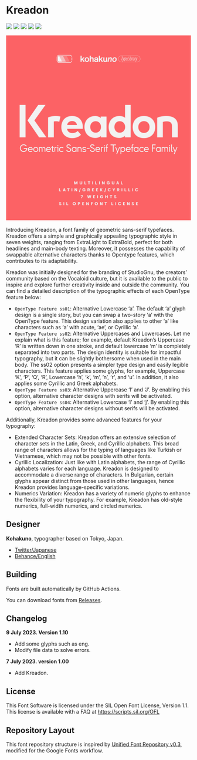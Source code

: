 # Kreadon

[![][Fontbakery]](https://Kohakuno-Layer.github.io/Kreadon/fontbakery/fontbakery-report.html)
[![][Universal]](https://Kohakuno-Layer.github.io/Kreadon/fontbakery/fontbakery-report.html)
[![][GF Profile]](https://Kohakuno-Layer.github.io/Kreadon/fontbakery/fontbakery-report.html)
[![][Outline Correctness]](https://Kohakuno-Layer.github.io/Kreadon/fontbakery/fontbakery-report.html)
[![][Shaping]](https://Kohakuno-Layer.github.io/Kreadon/fontbakery/fontbakery-report.html)

[Fontbakery]: https://img.shields.io/endpoint?url=https%3A%2F%2Fraw.githubusercontent.com%2FKohakuno-Layer%2FKreadon%2Fgh-pages%2Fbadges%2Foverall.json
[GF Profile]: https://img.shields.io/endpoint?url=https%3A%2F%2Fraw.githubusercontent.com%2FKohakuno-Layer%2FKreadon%2Fgh-pages%2Fbadges%2FGoogleFonts.json
[Outline Correctness]: https://img.shields.io/endpoint?url=https%3A%2F%2Fraw.githubusercontent.com%2FKohakuno-Layer%2FKreadon%2Fgh-pages%2Fbadges%2FOutlineCorrectnessChecks.json
[Shaping]: https://img.shields.io/endpoint?url=https%3A%2F%2Fraw.githubusercontent.com%2FKohakuno-Layer%2FKreadon%2Fgh-pages%2Fbadges%2FShapingChecks.json
[Universal]: https://img.shields.io/endpoint?url=https%3A%2F%2Fraw.githubusercontent.com%2FKohakuno-Layer%2FKreadon%2Fgh-pages%2Fbadges%2FUniversal.json

![Sample Image](documentation/32.png)

Introducing Kreadon, a font family of geometric sans-serif typefaces. Kreadon offers a simple and graphically appealing typographic style in seven weights, ranging from ExtraLight to ExtraBold, perfect for both headlines and main-body texting. Moreover, it possesses the capability of swappable alternative characters thanks to Opentype features, which contributes to its adaptability. 

Kreadon was initially designed for the branding of StudioGnu, the creators’ community based on the Vocaloid culture, but it is available to the public to inspire and explore further creativity inside and outside the community.
You can find a detailed description of the typographic effects of each OpenType feature below:

* `OpenType Feature ss01`: Alternative Lowercase ‘a’. The default ‘a’ glyph design is a single story, but you can swap a two-story ‘a’ with the OpenType feature. This design variation also applies to other ‘a’ like characters such as ‘a’ with acute, ‘ae’, or Cyrillic ‘a’.
* `OpenType Feature ss02`: Alternative Uppercases and Lowercases. Let me explain what is this feature; for example, default Kreadon’s Uppercase ‘R’ is written down in one stroke, and default lowercase ‘m’ is completely separated into two parts. The design identity is suitable for impactful typography, but it can be slightly bothersome when used in the main body. The ss02 option presents a simpler type design and easily legible characters. This feature applies some glyphs, for example, Uppercase ‘K’, ‘P’, ‘Q’, ‘R’, Lowercase ‘h’, ‘k’, ‘m’, ’n’, ‘r’, and ‘u’. In addition, it also applies some Cyrillic and Greek alphabets.
* `OpenType Feature ss03`: Alternative Uppercase ‘I’ and ‘J’. By enabling this option, alternative character designs with serifs will be activated.
* `OpenType Feature ss04`: Alternative Lowercase ‘i’ and ‘j’. By enabling this option, alternative character designs without serifs will be activated.

Additionally, Kreadon provides some advanced features for your typography:

* Extended Character Sets: Kreadon offers an extensive selection of character sets in the Latin, Greek, and Cyrillic alphabets. This broad range of characters allows for the typing of languages like Turkish or Vietnamese, which may not be possible with other fonts.
* Cyrillic Localization: Just like with Latin alphabets, the range of Cyrillic alphabets varies for each language. Kreadon is designed to accommodate a diverse range of characters. In Bulgarian, certain glyphs appear distinct from those used in other languages, hence Kreadon provides language-specific variations.
* Numerics Variation: Kreadon has a variety of numeric glyphs to enhance the flexibility of your typography. For example, Kreadon has old-style numerics, full-width numerics, and circled numerics.

## Designer

**Kohakuno**, typographer based on Tokyo, Japan.
* [Twitter/Japanese](https://twitter.com/Amber_layer01)
* [Behance/English](https://www.behance.net/kohakuno)

## Building

Fonts are built automatically by GitHub Actions. 

You can download fonts from [Releases](https://github.com/Kohakuno-Layer/Kreadon/releases).

## Changelog

**9 July 2023. Version 1.10**
- Add some glyphs such as eng.
- Modify file data to solve errors.

**7 July 2023. version 1.00**
- Add Kreadon.

## License

This Font Software is licensed under the SIL Open Font License, Version 1.1.
This license is available with a FAQ at
https://scripts.sil.org/OFL

## Repository Layout

This font repository structure is inspired by [Unified Font Repository v0.3](https://github.com/unified-font-repository/Unified-Font-Repository), modified for the Google Fonts workflow.
